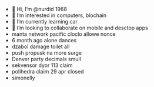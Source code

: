 - 👋 Hi, I’m @nurdid 1968
- 👀 I’m interested in computers, blochain
- 🌱 I’m currently learning car
- 💞️ I’m looking to collaborate on mobile and desctop apps
- manta network pacific cloclo allowe nonce
- 6 month ago alone dances
- dzabol damage toilet all
- push propusk na more surge
- Denver party decimals smull
- sekvensor dyor 113 claim
- polihedra claim 29 apr closed
- simonelly
